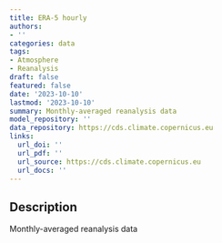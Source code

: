 ```yaml
---
title: ERA-5 hourly
authors:
- ''
categories: data
tags:
- Atmosphere
- Reanalysis
draft: false
featured: false
date: '2023-10-10'
lastmod: '2023-10-10'
summary: Monthly-averaged reanalysis data
model_repository: ''
data_repository: https://cds.climate.copernicus.eu
links:
  url_doi: ''
  url_pdf: ''
  url_source: https://cds.climate.copernicus.eu
  url_docs: ''
---
```


## Description

Monthly-averaged reanalysis data

